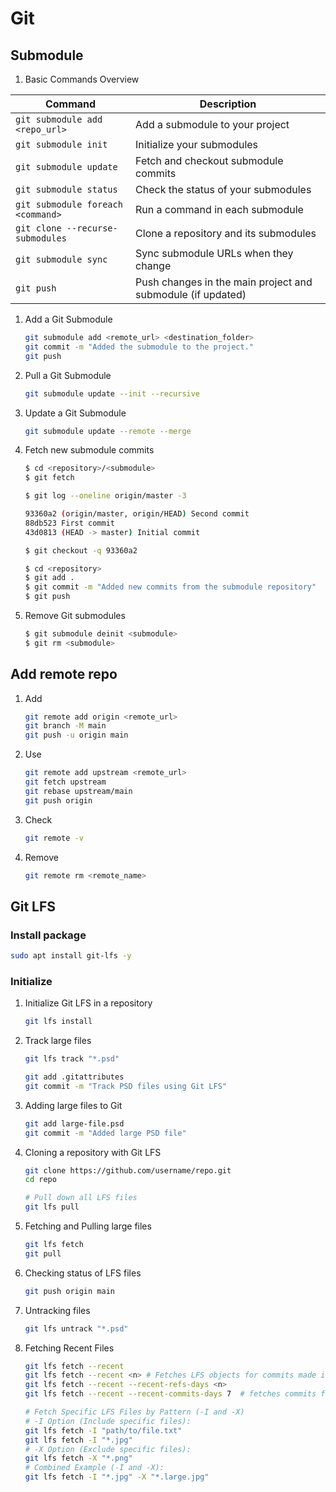 # Git

## Submodule

1. Basic Commands Overview

| Command                           | Description                                                |
|------------------------------------|------------------------------------------------------------|
| `git submodule add <repo_url>`     | Add a submodule to your project                            |
| `git submodule init`               | Initialize your submodules                                 |
| `git submodule update`             | Fetch and checkout submodule commits                       |
| `git submodule status`             | Check the status of your submodules                        |
| `git submodule foreach <command>`  | Run a command in each submodule                            |
| `git clone --recurse-submodules`   | Clone a repository and its submodules                      |
| `git submodule sync`               | Sync submodule URLs when they change                       |
| `git push`                         | Push changes in the main project and submodule (if updated)|

1. Add a Git Submodule

   ```bash
   git submodule add <remote_url> <destination_folder>
   git commit -m "Added the submodule to the project."
   git push
   ```

2. Pull a Git Submodule

   ```bash
   git submodule update --init --recursive
   ```

3. Update a Git Submodule

   ```bash
   git submodule update --remote --merge
   ```

4. Fetch new submodule commits

   ```bash
   $ cd <repository>/<submodule>
   $ git fetch

   $ git log --oneline origin/master -3

   93360a2 (origin/master, origin/HEAD) Second commit
   88db523 First commit
   43d0813 (HEAD -> master) Initial commit

   $ git checkout -q 93360a2

   $ cd <repository>
   $ git add .
   $ git commit -m "Added new commits from the submodule repository"
   $ git push
   ```

5. Remove Git submodules

   ```bash
   $ git submodule deinit <submodule>
   $ git rm <submodule>
   ```

## Add remote repo

1. Add
   
   ```bash
   git remote add origin <remote_url>
   git branch -M main
   git push -u origin main
   ```

2. Use
   
   ```bash
   git remote add upstream <remote_url>
   git fetch upstream
   git rebase upstream/main
   git push origin
   ```

3. Check
   
   ```bash
   git remote -v
   ```

4. Remove

   ```bash
   git remote rm <remote_name>
   ```

## Git LFS

### Install package

```bash
sudo apt install git-lfs -y
```

### Initialize

1. Initialize Git LFS in a repository

   ```bash
   git lfs install
   ```

2. Track large files

   ```bash
   git lfs track "*.psd"

   git add .gitattributes
   git commit -m "Track PSD files using Git LFS"
   ```

3. Adding large files to Git

   ```bash
   git add large-file.psd
   git commit -m "Added large PSD file"
   ```

4. Cloning a repository with Git LFS

   ```bash
   git clone https://github.com/username/repo.git
   cd repo
   
   # Pull down all LFS files
   git lfs pull
   ```

5. Fetching and Pulling large files

   ```bash
   git lfs fetch
   git pull
   ```

6. Checking status of LFS files

   ```bash
   git push origin main
   ```

7. Untracking files

   ```bash
   git lfs untrack "*.psd"
   ```

8. Fetching Recent Files

   ```bash
   git lfs fetch --recent
   git lfs fetch --recent <n> # Fetches LFS objects for commits made in the last n days.
   git lfs fetch --recent --recent-refs-days <n>
   git lfs fetch --recent --recent-commits-days 7  # fetches commits from the last 7 days

   # Fetch Specific LFS Files by Pattern (-I and -X)
   # -I Option (Include specific files):
   git lfs fetch -I "path/to/file.txt"
   git lfs fetch -I "*.jpg"
   # -X Option (Exclude specific files):
   git lfs fetch -X "*.png"
   # Combined Example (-I and -X):
   git lfs fetch -I "*.jpg" -X "*.large.jpg"
   ```

